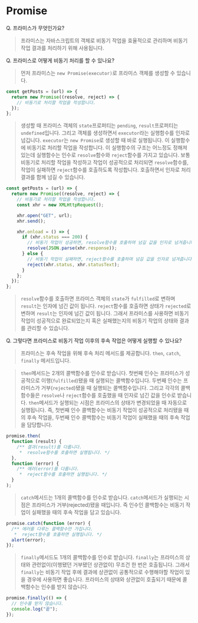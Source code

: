 # Promise

Q. 프라미스가 무엇인가요?

> 프라미스는 자바스크립트의 객체로 비동기 작업을 효율적으로 관리하며 비동기 작업 결과를 처리하기 위해 사용됩니다.

Q. 프라미스로 어떻게 비동기 처리를 할 수 있나요?

> 먼저 프라미스는 `new Promise(executor)`로 프라미스 객체를 생성할 수 있습니다.

```js
const getPosts = (url) => {
  return new Promise((resolve, reject) => {
    // 비동기로 처리할 작업을 작성합니다.
  });
};
```

> 생성할 때 프라미스 객체의 `state`프로퍼티는 `pending`, `result`프로퍼티는 `undefined`입니다. 그리고 객체를 생성하면서 `executor`라는 실행함수를 인자로 넘깁니다. `executor`는 `new Promise`로 생성할 때 바로 실행됩니다. 이 실행함수에 비동기로 처리할 작업을 작성합니다. 이 실행함수의 구조는 어느정도 정해져있는데 실행함수는 인수로 `resolve`함수와 `reject`함수를 가지고 있습니다. 보통 비동기로 처리할 작업을 작성하고 작업이 성공적으로 처리되면 `resolve`함수를, 작업이 실패하면 `reject`함수를 호출하도록 작성합니다. 호출하면서 인자로 처리 결과를 함께 넘길 수 있습니다.

```js
const getPosts = (url) => {
  return new Promise((resolve, reject) => {
    // 비동기로 처리할 작업을 작성합니다.
    const xhr = new XMLHttpRequest();

    xhr.open("GET", url);
    xhr.send();

    xhr.onload = () => {
      if (xhr.status === 200) {
        // 비동기 작업이 성공하면, resolve함수를 호출하며 넘길 값을 인자로 넘겨줍니다.
        resolve(JSON.parse(xhr.response));
      } else {
        // 비동기 작업이 실패하면, reject함수를 호출하며 넘길 값을 인자로 넘겨줍니다.
        reject(xhr.status, xhr.statusText);
      }
    };
  });
};
```

> `resolve`함수를 호출하면 프라미스 객체의 `state`가 `fulfilled`로 변하며 `result`는 인자에 넘긴 값이 됩니다. `reject`함수를 호출하면 상태가 `rejected`로 변하며 `result`는 인자에 넘긴 값이 됩니다. 그래서 프라미스를 사용하면 비동기 작업이 성공적으로 완료되었는지 혹은 실패했는지의 비동기 작업의 상태와 결과를 관리할 수 있습니다.

Q. 그렇다면 프라미스로 비동기 작업 이후의 후속 작업은 어떻게 실행할 수 있나요?

> 프라미스는 후속 작업을 위해 후속 처리 메서드를 제공합니다. `then`, `catch`, `finally` 메서드입니다.

> `then`메서드는 2개의 콜백함수를 인수로 받습니다. 첫번째 인수는 프라미스가 성공적으로 이행(`fulfilled`)됐을 때 실행되는 콜백함수입니다. 두번째 인수는 프라미스가 거부(`rejected`)됐을 때 실행되는 콜백함수입니다. 그리고 각각의 콜백함수들은 `resolve`나 `reject`함수를 호출했을 때 인자로 넘긴 값을 인수로 받습니다. `then`메서드가 실행되는 시점은 프라미스의 상태가 변경되었을 때 자동으로 실행됩니다. 즉, 첫번째 인수 콜백함수는 비동기 작업이 성공적으로 처리됐을 때의 후속 작업을, 두번째 인수 콜백함수는 비동기 작업이 실패했을 때의 후속 작업을 담당합니다.

```js
promise.then(
  function (result) {
    /** 결과(result)를 다룹니다.
     *  resolve함수를 호출하면 실행됩니다. */
  },
  function (error) {
    /** 에러(error)를 다룹니다.
     *  reject함수를 호출하면 실행됩니다. */
  }
);
```

> `catch`메서드는 1개의 콜백함수를 인수로 받습니다. `catch`메서드가 실행되는 시점은 프라미스가 거부(rejected)됐을 때입니다. 즉 인수인 콜백함수는 비동기 작업이 실패했을 때의 후속 작업을 담고 있습니다.

```js
promise.catch(function (error) {
  /** 에러를 다루는 콜백함수만 가집니다.
   *  reject함수를 호출하면 실행됩니다. */
  alert(error);
});
```

> `finally`메서드도 1개의 콜백함수를 인수로 받습니다. `finally`는 프라미스의 상태와 관련없이(이행됐던 거부됐던 상관없이) 무조건 한 번은 호출됩니다. 그래서 `finally`는 비동기 작업 후에 결과에 상관없이 공통적으로 수행해야할 작업이 있을 경우에 사용하면 좋습니다. 프라미스의 상태와 상관없이 호출되기 때문에 콜백함수는 인수를 받지 않습니다.

```js
promise.finally(() => {
  // 인수를 받지 않습니다.
  console.log("끝");
});
```
